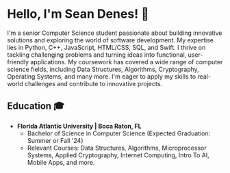 # Hello, I'm Sean Denes! 👋

I'm a senior Computer Science student passionate about building innovative solutions and exploring the world of software development. My expertise lies in Python, C++, JavaScript, HTML/CSS, SQL, and Swift. I thrive on tackling challenging problems and turning ideas into functional, user-friendly applications. My coursework has covered a wide range of computer science fields, including Data Structures, Algorithms, Cryptography, Operating Systems, and many more. I'm eager to apply my skills to real-world challenges and contribute to innovative projects.

## Education 🎓

- **Florida Atlantic University | Boca Raton, FL**
  - Bachelor of Science in Computer Science (Expected Graduation: Summer or Fall '24)
  - Relevant Courses: Data Structures, Algorithms, Microprocessor Systems, Applied Cryptography, Internet Computing, Intro To AI, Mobile Apps, and more. 
